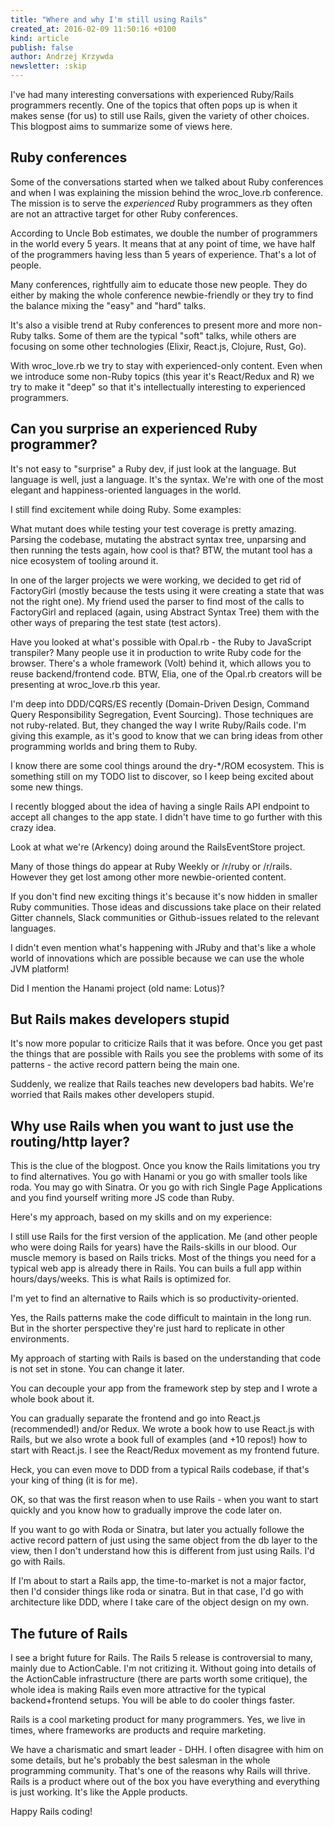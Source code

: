 ```yaml
---
title: "Where and why I'm still using Rails"
created_at: 2016-02-09 11:50:16 +0100
kind: article
publish: false
author: Andrzej Krzywda
newsletter: :skip
---
```


I've had many interesting conversations with experienced Ruby/Rails programmers recently. One of the topics that often pops up is when it makes sense (for us) to still use Rails, given the variety of other choices. This blogpost aims to summarize some of views here. 

<!-- more -->

## Ruby conferences

Some of the conversations started when we talked about Ruby conferences and when I was explaining the mission behind the wroc_love.rb conference. The mission is to serve the *experienced* Ruby programmers as they often are not an attractive target for other Ruby conferences. 

According to Uncle Bob estimates, we double the number of programmers in the world every 5 years. It means that at any point of time, we have half of the programmers having less than 5 years of experience. That's a lot of people. 

Many conferences, rightfully aim to educate those new people. They do either by making the whole conference newbie-friendly or they try to find the balance mixing the "easy" and "hard" talks.

It's also a visible trend at Ruby conferences to present more and more non-Ruby talks. Some of them are the typical "soft" talks, while others are focusing on some other technologies (Elixir, React.js, Clojure, Rust, Go).

With wroc_love.rb we try to stay with experienced-only content. Even when we introduce some non-Ruby topics (this year it's React/Redux and R) we try to make it "deep" so that it's intellectually interesting to experienced programmers.

## Can you surprise an experienced Ruby programmer?

It's not easy to "surprise" a Ruby dev, if just look at the language. But language is well, just a language. It's the syntax. We're with one of the most elegant and happiness-oriented languages in the world.

I still find excitement while doing Ruby.
Some examples:

What mutant does while testing your test coverage is pretty amazing. Parsing the codebase, mutating the abstract syntax tree, unparsing and then running the tests again, how cool is that? BTW, the mutant tool has a nice ecosystem of tooling around it.

In one of the larger projects we were working, we decided to get rid of FactoryGirl (mostly because the tests using it were creating a state that was not the right one). My friend used the parser to find most of the calls to FactoryGirl and replaced (again, using Abstract Syntax Tree) them with the other ways of preparing the test state (test actors).

Have you looked at what's possible with Opal.rb - the Ruby to JavaScript transpiler? Many people use it in production to write Ruby code for the browser. There's a whole framework (Volt) behind it, which allows you to reuse backend/frontend code. BTW, Elia, one of the Opal.rb creators will be presenting at wroc_love.rb this year.

I'm deep into DDD/CQRS/ES recently (Domain-Driven Design, Command Query Responsibility Segregation, Event Sourcing). Those techniques are not ruby-related. But, they changed the way I write Ruby/Rails code. I'm giving this example, as it's good to know that we can bring ideas from other programming worlds and bring them to Ruby.

I know there are some cool things around the dry-*/ROM ecosystem. This is something still on my TODO list to discover, so I keep being excited about some new things.

I recently blogged about the idea of having a single Rails API endpoint to accept all changes to the app state. I didn't have time to go further with this crazy idea.

Look at what we're (Arkency) doing around the RailsEventStore project.

Many of those things do appear at Ruby Weekly or /r/ruby or /r/rails. However they get lost among other more newbie-oriented content.

If you don't find new exciting things it's because it's now hidden in smaller Ruby communities. Those ideas and discussions take place on their related Gitter channels, Slack communities or Github-issues related to the relevant languages.

I didn't even mention what's happening with JRuby and that's like a whole world of innovations which are possible because we can use the whole JVM platform!

Did I mention the Hanami project (old name: Lotus)?

## But Rails makes developers stupid

It's now more popular to criticize Rails that it was before. Once you get past the things that are possible with Rails you see the problems with some of its patterns - the active record pattern being the main one.

Suddenly, we realize that Rails teaches new developers bad habits. We're worried that Rails makes other developers stupid.

## Why use Rails when you want to just use the routing/http layer?

This is the clue of the blogpost. Once you know the Rails limitations you try to find alternatives. You go with Hanami or you go with smaller tools like roda. You may go with Sinatra. Or you go with rich Single Page Applications and you find yourself writing more JS code than Ruby.

Here's my approach, based on my skills and on my experience:

I still use Rails for the first version of the application. Me (and other people who were doing Rails for years) have the Rails-skills in our blood. Our muscle memory is based on Rails tricks. Most of the things you need for a typical web app is already there in Rails. You can buils a full app within hours/days/weeks. This is what Rails is optimized for. 

I'm yet to find an alternative to Rails which is so productivity-oriented.

Yes, the Rails patterns make the code difficult to maintain in the long run. But in the shorter perspective they're just hard to replicate in other environments.

My approach of starting with Rails is based on the understanding that code is not set in stone. You can change it later.

You can decouple your app from the framework step by step and I wrote a whole book about it.

You can gradually separate the frontend and go into React.js (recommended!) and/or Redux. We wrote a book how to use React.js with Rails, but we also wrote a book full of examples (and +10 repos!) how to start with React.js. I see the React/Redux movement as my frontend future.

Heck, you can even move to DDD from a typical Rails codebase, if that's your king of thing (it is for me).

OK, so that was the first reason when to use Rails - when you want to start quickly and you know how to gradually improve the code later on.

If you want to go with Roda or Sinatra, but later you actually followe the active record pattern of just using the same object from the db layer to the view, then I don't understand how this is different from just using Rails. I'd go with Rails.

If I'm about to start a Rails app, the time-to-market is not a major factor, then I'd consider things like roda or sinatra. But in that case, I'd go with architecture like DDD, where I take care of the object design on my own.

## The future of Rails

I see a bright future for Rails. The Rails 5 release is controversial to many, mainly due to ActionCable. I'm not critizing it. Without going into details of the ActionCable infrastructure (there are parts worth some critique), the whole idea is making Rails even more attractive for the typical backend+frontend setups. You will be able to do cooler things faster.

Rails is a cool marketing product for many programmers. Yes, we live in times, where frameworks are products and require marketing. 

We have a charismatic and smart leader - DHH. I often disagree with him on some details, but he's probably the best salesman in the whole programming community. That's one of the reasons why Rails will thrive. Rails is a product where out of the box you have everything and everything is just working. It's like the Apple products. 

Happy Rails coding!
